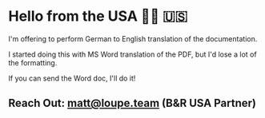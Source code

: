 # Hello from the USA 👋🏼 🇺🇸

I'm offering to perform German to English translation of the documentation. 

I started doing this with MS Word translation of the PDF, but I'd lose a lot of the formatting.

If you can send the Word doc, I'll do it!

## Reach Out: matt@loupe.team (B&R USA Partner)
